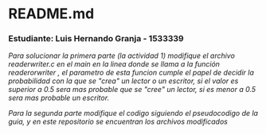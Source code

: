 # README.md
### Estudiante: Luis Hernando Granja - 1533339


*Para solucionar la primera parte (la actividad 1) modifique el archivo readerwriter.c en el main en la linea donde se llama a la función readerorwriter , el parametro de esta funcion cumple el papel de decidir la probabilidad con la que se "crea" un lector o un escritor, si el valor es superior a 0.5 sera mas probable que se "cree" un lector, si es menor a 0.5 sera mas probable un escritor.*



*Para la segunda parte modifique el codigo siguiendo el pseudocodigo de la guia, y en este repositorio se encuentran los archivos modificados*


